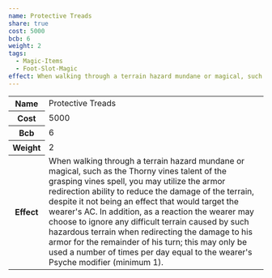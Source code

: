 ```yaml
---
name: Protective Treads
share: true
cost: 5000
bcb: 6
weight: 2
tags:
  - Magic-Items
  - Foot-Slot-Magic
effect: When walking through a terrain hazard mundane or magical, such as the Thorny vines talent of the grasping vines spell, you may utilize the armor redirection ability to reduce the damage of the terrain, despite it not being an effect that would target the wearer's AC. In addition, as a reaction the wearer may choose to ignore any difficult terrain caused by such hazardous terrain when redirecting the damage to his armor for the remainder of his turn; this may only be used a number of times per day equal to the wearer's Psyche modifier (minimum 1).
---
```


<p><span style="overflow-x: auto;"><table><tbody><tr><th>Name</th><td>Protective Treads</td></tr><tr><th>Cost</th><td>5000</td></tr><tr><th>Bcb</th><td>6</td></tr><tr><th>Weight</th><td>2</td></tr><tr><th>Effect</th><td>When walking through a terrain hazard mundane or magical, such as the Thorny vines talent of the grasping vines spell, you may utilize the armor redirection ability to reduce the damage of the terrain, despite it not being an effect that would target the wearer's AC. In addition, as a reaction the wearer may choose to ignore any difficult terrain caused by such hazardous terrain when redirecting the damage to his armor for the remainder of his turn; this may only be used a number of times per day equal to the wearer's Psyche modifier (minimum 1).</td></tr></tbody></table></span></p>